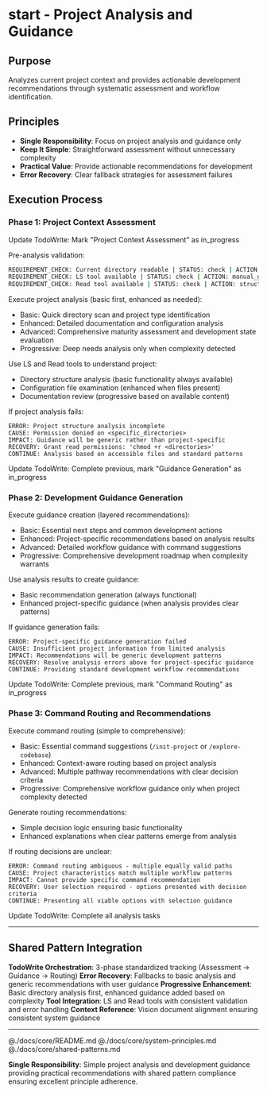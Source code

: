 # start - Project Analysis and Guidance

## Purpose

Analyzes current project context and provides actionable development recommendations through systematic assessment and workflow identification.

## Principles

- **Single Responsibility**: Focus on project analysis and guidance only
- **Keep It Simple**: Straightforward assessment without unnecessary complexity
- **Practical Value**: Provide actionable recommendations for development
- **Error Recovery**: Clear fallback strategies for assessment failures

## Execution Process

### Phase 1: Project Context Assessment
Update TodoWrite: Mark "Project Context Assessment" as in_progress

Pre-analysis validation:
```bash
REQUIREMENT_CHECK: Current directory readable | STATUS: check | ACTION: scope_to_minimal
REQUIREMENT_CHECK: LS tool available | STATUS: check | ACTION: manual_guidance_mode  
REQUIREMENT_CHECK: Read tool available | STATUS: check | ACTION: structure_only_mode
```

Execute project analysis (basic first, enhanced as needed):
- Basic: Quick directory scan and project type identification
- Enhanced: Detailed documentation and configuration analysis
- Advanced: Comprehensive maturity assessment and development state evaluation
- Progressive: Deep needs analysis only when complexity detected

Use LS and Read tools to understand project:
- Directory structure analysis (basic functionality always available)
- Configuration file examination (enhanced when files present)
- Documentation review (progressive based on available content)

If project analysis fails:
```
ERROR: Project structure analysis incomplete
CAUSE: Permission denied on <specific_directories>
IMPACT: Guidance will be generic rather than project-specific
RECOVERY: Grant read permissions: 'chmod +r <directories>'
CONTINUE: Analysis based on accessible files and standard patterns
```

Update TodoWrite: Complete previous, mark "Guidance Generation" as in_progress

### Phase 2: Development Guidance Generation
Execute guidance creation (layered recommendations):
- Basic: Essential next steps and common development actions
- Enhanced: Project-specific recommendations based on analysis results
- Advanced: Detailed workflow guidance with command suggestions
- Progressive: Comprehensive development roadmap when complexity warrants

Use analysis results to create guidance:
- Basic recommendation generation (always functional)
- Enhanced project-specific guidance (when analysis provides clear patterns)

If guidance generation fails:
```
ERROR: Project-specific guidance generation failed
CAUSE: Insufficient project information from limited analysis
IMPACT: Recommendations will be generic development patterns
RECOVERY: Resolve analysis errors above for project-specific guidance
CONTINUE: Providing standard development workflow recommendations
```

Update TodoWrite: Complete previous, mark "Command Routing" as in_progress

### Phase 3: Command Routing and Recommendations
Execute command routing (simple to comprehensive):
- Basic: Essential command suggestions (`/init-project` or `/explore-codebase`)
- Enhanced: Context-aware routing based on project analysis
- Advanced: Multiple pathway recommendations with clear decision criteria
- Progressive: Comprehensive workflow guidance only when project complexity detected

Generate routing recommendations:
- Simple decision logic ensuring basic functionality
- Enhanced explanations when clear patterns emerge from analysis

If routing decisions are unclear:
```
ERROR: Command routing ambiguous - multiple equally valid paths
CAUSE: Project characteristics match multiple workflow patterns
IMPACT: Cannot provide specific command recommendation
RECOVERY: User selection required - options presented with decision criteria
CONTINUE: Presenting all viable options with selection guidance
```

Update TodoWrite: Complete all analysis tasks


---

## Shared Pattern Integration

**TodoWrite Orchestration**: 3-phase standardized tracking (Assessment → Guidance → Routing)
**Error Recovery**: Fallbacks to basic analysis and generic recommendations with user guidance
**Progressive Enhancement**: Basic directory analysis first, enhanced guidance added based on complexity
**Tool Integration**: LS and Read tools with consistent validation and error handling
**Context Reference**: Vision document alignment ensuring consistent system guidance

---

@./docs/core/README.md
@./docs/core/system-principles.md
@./docs/core/shared-patterns.md

**Single Responsibility**: Simple project analysis and development guidance providing practical recommendations with shared pattern compliance ensuring excellent principle adherence.